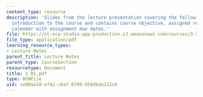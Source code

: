 ```yaml
---
content_type: resource
description: 'Slides from the lecture presentation covering the following topics:
  introduction to the course and contains course objective, assigned readings, and
  calendar with assignment due dates.'
file: https://ol-ocw-studio-app-production.s3.amazonaws.com/courses/3-320-atomistic-computer-modeling-of-materials-sma-5107-spring-2005/ce00aa10ef41c6af0709958dbda212c0_2_01.pdf
file_type: application/pdf
learning_resource_types:
- Lecture Notes
parent_title: Lecture Notes
parent_type: CourseSection
resourcetype: Document
title: 2_01.pdf
type: OCWFile
uid: ce00aa10-ef41-c6af-0709-958dbda212c0
---
```

